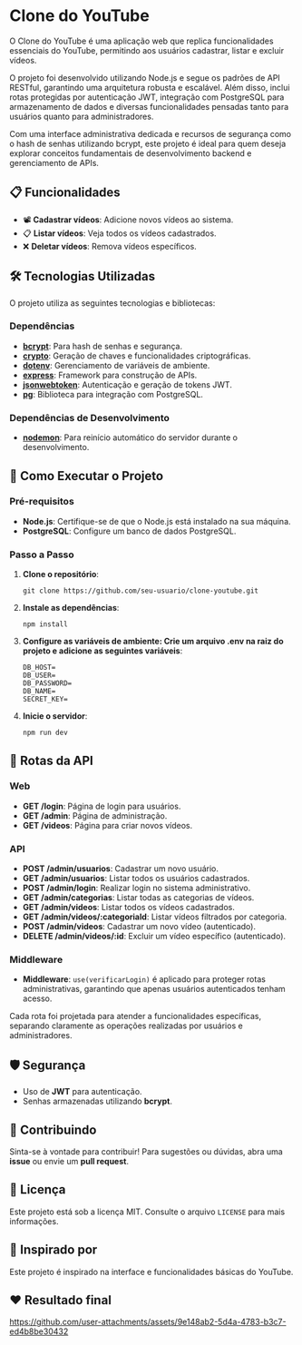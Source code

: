 # Clone do YouTube

O Clone do YouTube é uma aplicação web que replica funcionalidades essenciais do YouTube, permitindo aos usuários cadastrar, listar e excluir vídeos.

O projeto foi desenvolvido utilizando Node.js e segue os padrões de API RESTful, garantindo uma arquitetura robusta e escalável. Além disso, inclui rotas protegidas por autenticação JWT, integração com PostgreSQL para armazenamento de dados e diversas funcionalidades pensadas tanto para usuários quanto para administradores.

Com uma interface administrativa dedicada e recursos de segurança como o hash de senhas utilizando bcrypt, este projeto é ideal para quem deseja explorar conceitos fundamentais de desenvolvimento backend e gerenciamento de APIs.

## 📋 Funcionalidades

- 📽 **Cadastrar vídeos**: Adicione novos vídeos ao sistema.
- 📋 **Listar vídeos**: Veja todos os vídeos cadastrados.
- ❌ **Deletar vídeos**: Remova vídeos específicos.

## 🛠️ Tecnologias Utilizadas

O projeto utiliza as seguintes tecnologias e bibliotecas:

### Dependências
- **[bcrypt](https://www.npmjs.com/package/bcrypt)**: Para hash de senhas e segurança.
- **[crypto](https://nodejs.org/api/crypto.html)**: Geração de chaves e funcionalidades criptográficas.
- **[dotenv](https://www.npmjs.com/package/dotenv)**: Gerenciamento de variáveis de ambiente.
- **[express](https://expressjs.com/)**: Framework para construção de APIs.
- **[jsonwebtoken](https://www.npmjs.com/package/jsonwebtoken)**: Autenticação e geração de tokens JWT.
- **[pg](https://node-postgres.com/)**: Biblioteca para integração com PostgreSQL.

### Dependências de Desenvolvimento
- **[nodemon](https://www.npmjs.com/package/nodemon)**: Para reinício automático do servidor durante o desenvolvimento.


## 🚀 Como Executar o Projeto

### Pré-requisitos
- **Node.js**: Certifique-se de que o Node.js está instalado na sua máquina.
- **PostgreSQL**: Configure um banco de dados PostgreSQL.

### Passo a Passo
1. **Clone o repositório**:
   ```   
   git clone https://github.com/seu-usuario/clone-youtube.git
2. **Instale as dependências**:
   ```  
   npm install
3. **Configure as variáveis de ambiente: Crie um arquivo .env na raiz do projeto e adicione as seguintes variáveis**:

   ```  
   DB_HOST=
   DB_USER=
   DB_PASSWORD=
   DB_NAME=
   SECRET_KEY=
4. **Inicie o servidor**:
   ```  
   npm run dev
## 🧪 Rotas da API

### Web
- **GET /login**: Página de login para usuários.
- **GET /admin**: Página de administração.
- **GET /videos**: Página para criar novos vídeos.

### API
- **POST /admin/usuarios**: Cadastrar um novo usuário.
- **GET /admin/usuarios**: Listar todos os usuários cadastrados.
- **POST /admin/login**: Realizar login no sistema administrativo.
- **GET /admin/categorias**: Listar todas as categorias de vídeos.
- **GET /admin/videos**: Listar todos os vídeos cadastrados.
- **GET /admin/videos/:categoriaId**: Listar vídeos filtrados por categoria.
- **POST /admin/videos**: Cadastrar um novo vídeo (autenticado).
- **DELETE /admin/videos/:id**: Excluir um vídeo específico (autenticado).

### Middleware
- **Middleware**: `use(verificarLogin)` é aplicado para proteger rotas administrativas, garantindo que apenas usuários autenticados tenham acesso.


Cada rota foi projetada para atender a funcionalidades específicas, separando claramente as operações realizadas por usuários e administradores.


## 🛡️ Segurança

- Uso de **JWT** para autenticação.
- Senhas armazenadas utilizando **bcrypt**.


## 🤝 Contribuindo

Sinta-se à vontade para contribuir! Para sugestões ou dúvidas, abra uma **issue** ou envie um **pull request**.


## 📝 Licença

Este projeto está sob a licença MIT. Consulte o arquivo `LICENSE` para mais informações.


## 🌟 Inspirado por

Este projeto é inspirado na interface e funcionalidades básicas do YouTube.

## ❤️ Resultado final
https://github.com/user-attachments/assets/9e148ab2-5d4a-4783-b3c7-ed4b8be30432



